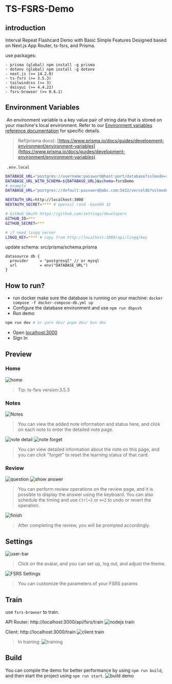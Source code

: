 # TS-FSRS-Demo

## introduction

Interval Repeat Flashcard Demo with Basic Simple Features Designed based on Next.js App Router, ts-fsrs, and Prisma.

use packages:

````
- prisma (global) npm install -g prisma
- dotenv (global) npm install -g dotenv
- next.js (>= 14.2.0)
- ts-fsrs (>= 3.5.3)
- tailwindcss (>= 3)
- daisyui (>= 4.4.22)
- fsrs-browser (>= 0.6.1)
````

## Environment Variables

 An environment variable is a key value pair of string data that is stored on your machine's local environment. Refer to our [Environment variables reference documentation](https://www.prisma.io/docs/reference/api-reference/environment-variables-reference) for specific details.

> Ref(prisma docs): [https://www.prisma.io/docs/guides/development-environment/environment-variables](https://www.prisma.io/docs/guides/development-environment/environment-variables)

 `.env.local`  

```bash
DATABASE_URL="postgres://username:password@host:port/database?sslmode=require"
DATABASE_URL_WITH_SCHEMA=${DATABASE_URL}&schema=fsrsDemo 
# example
DATABASE_URL="postgres://default:password@abc.com:5432/verceldb?sslmode=require&schema=fsrs"

NEXTAUTH_URL=http://localhost:3000
NEXTAUTH_SECRET=**** # openssl rand -base64 32

# GitHub OAuth https://github.com/settings/developers
GITHUB_ID=***
GITHUB_SECRET=***

# if need lingq server
LINGQ_KEY=**** # copy from http://localhost:3000/api/lingq/key
```

update schema: src/prisma/schema.prisma
```prisma
datasource db {
  provider     = "postgresql" // or mysql
  url          = env("DATABASE_URL")
}
```

## How to run?
- run docker make sure the database is running on your machine: `docker compose -f docker-compose-db.yml up`
- Configure the database environment and use `npm run dbpush`
- Run demo

```bash
npm run dev # or yarn dev/ pnpm dev/ bun dev
```

- Open [localhost:3000](http://localhost:3000)
- Sign In

## Preview

### Home
![home](images/home.png)

> Tip: ts-fsrs version:3.5.3

### Notes
![Notes](images/notes.png)
> You can view the added note information and status here, and click on each note to enter the detailed note page.

![note detail](images/detail.png)
![note forget](images/forget.png)

> You can view detailed information about the note on this page, and you can click "forget" to reset the learning status of that card.

### Review

![question](images/question-font.png)
![show answer](images/answer.png)
> You can perform review operations on the review page, and it is possible to display the answer using the keyboard. You can also schedule the timing and use `Ctrl+Z` or `⌘+Z` to undo or revert the operation.

![finish](images/finish.png) 
> After completing the review, you will be prompted accordingly.

## Settings


![user-bar](images/user-bar.png)
> Click on the avatar, and you can set up, log out, and adjust the theme.

![FSRS Settings](images/settings.png)
> You can customize the parameters of your FSRS params

## Train
use `fsrs-browser` to train.

API Router:
http://localhost:3000/api/fsrs/train
![nodejs train](images/apiTrain.png)

Client:
http://localhost:3000/train
![client train](images/train.png)
> In training:
![training](images/training.png)


## Build
You can compile the demo for better performance by using `npm run build`, and then start the project using `npm run start`.
![build demo](images/build.png)
